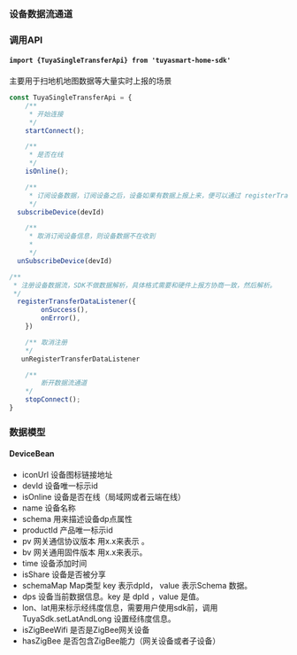 ### 设备数据流通道
### 调用API

####  `import {TuyaSingleTransferApi} from 'tuyasmart-home-sdk'`

主要用于扫地机地图数据等大量实时上报的场景

```js
const TuyaSingleTransferApi = {
	/**
	 * 开始连接
	 */
    startConnect();

	/**
	 * 是否在线
	 */
    isOnline();

	/**
	 * 订阅设备数据，订阅设备之后，设备如果有数据上报上来，便可以通过 registerTransferDataListener 回调上来。需要注意的是，每次通道连接成功都需要重新订阅设备数据
	 */ 
  subscribeDevice(devId) 

	/**
	 * 取消订阅设备信息，则设备数据不在收到
	 *
	 */
  unSubscribeDevice(devId)

/**
 * 注册设备数据流，SDK不做数据解析，具体格式需要和硬件上报方协商一致，然后解析。
 */
  registerTransferDataListener({
		onSuccess(),
		onError(),
	})

    /** 取消注册
    */
   unRegisterTransferDataListener

    /**
    	断开数据流通道
    */
    stopConnect();
}

```



### 数据模型

#### DeviceBean

- iconUrl 设备图标链接地址
- devId 设备唯一标示id
- isOnline 设备是否在线（局域网或者云端在线） 
- name 设备名称
- schema 用来描述设备dp点属性
- productId 产品唯一标示id
- pv  网关通信协议版本 用x.x来表示 。
- bv  网关通用固件版本 用x.x来表示。
- time 设备添加时间
- isShare 设备是否被分享
- schemaMap Map类型 key 表示dpId， value 表示Schema 数据。
- dps  设备当前数据信息。key 是 dpId ，value 是值。
- lon、lat用来标示经纬度信息，需要用户使用sdk前，调用TuyaSdk.setLatAndLong 设置经纬度信息。
- isZigBeeWifi 是否是ZigBee网关设备
- hasZigBee 是否包含ZigBee能力（网关设备或者子设备）